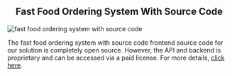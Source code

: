 <h2 style="text-align:center">Fast Food Ordering System With Source Code </h2>

![fast food ordering system with source code](https://admin.ninjascode.com/) 

The fast food ordering system with source code frontend source code for our solution is completely open source. However, the API and backend is proprietary and can be accessed via a paid license. For more details, <a href="https://enatega.com/?utm_source=github&utm_medium=repo&utm_campaign=raymond-fast-food-ordering-system-with-source-code" target="_blank">click here</a>.
